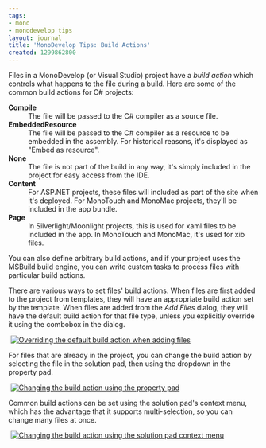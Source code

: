 ```yaml
---
tags:
- mono
- monodevelop tips
layout: journal
title: 'MonoDevelop Tips: Build Actions'
created: 1299862800
---
```

Files in a MonoDevelop (or Visual Studio) project have a <em>build action</em> which controls what happens to the file during a build. Here are some of the common build actions for C# projects:
<!--break-->
<dl>
<dt><strong>Compile</strong></dt>
<dd>The file will be passed to the C# compiler as a source file.
</dd>
<dt><strong>EmbeddedResource</strong></dt>
<dd>The file will be passed to the C# compiler as a resource to be embedded in the assembly. For historical reasons, it's displayed as "Embed as resource".
</dd>
<dt><strong>None</strong></dt>
<dd>The file is not part of the build in any way, it's simply included in the project for easy access from the IDE.
</dd>
<dt><strong>Content</strong></dt>
<dd>For ASP.NET projects, these files will included as part of the site when it's deployed. For MonoTouch and MonoMac projects, they'll be included in the app bundle.
</dd>
<dt><strong>Page</strong></dt>
<dd>In Silverlight/Moonlight projects, this is used for xaml files to be included in the app. In MonoTouch and MonoMac, it's used for xib files.
</dd>
</dl>

You can also define arbitrary build actions, and if your project uses the MSBuild build engine, you can write custom tasks to process files with particular build actions.

There are various ways to set files' build actions. When files are first added to the project from templates, they will have an appropriate build action set by the template. When files are added from the <em>Add Files</em> dialog, they will have the default build action for that file type, unless you explicitly override it using the combobox in the dialog.

<a href="http://mjhutchinson.com/files/images/md-tips/build-action-override-default.png" rel="lightbox[md_tips_build_actions]" title="Overriding the default build action when adding files"><img src="http://mjhutchinson.com/files/images/md-tips/t/build-action-override-default.png" alt="Overriding the default build action when adding files" style="max-width:98%; display:block;margin-left:auto;margin-right:auto;" /></a>

For files that are already in the project, you can change the build action by selecting the file in the solution pad, then using the dropdown in the property pad.

<a href="http://mjhutchinson.com/files/images/md-tips/build-action-property-pad.png" rel="lightbox[md_tips_build_actions]" title="Changing the build action using the property pad"><img src="http://mjhutchinson.com/files/images/md-tips/t/build-action-property-pad.png" alt="Changing the build action using the property pad" style="max-width:98%; display:block;margin-left:auto;margin-right:auto;" /></a>

Common build actions can be set using the solution pad's context menu, which has the advantage that it supports multi-selection, so you can change many files at once.

<a href="http://mjhutchinson.com/files/images/md-tips/build-action-context-menu.png" rel="lightbox[md_tips_build_actions]" title="Changing the build action using the solution pad context menu"><img src="http://mjhutchinson.com/files/images/md-tips/t/build-action-context-menu.png" alt="Changing the build action using the solution pad context menu" style="max-width:98%; display:block;margin-left:auto;margin-right:auto;" /></a>
